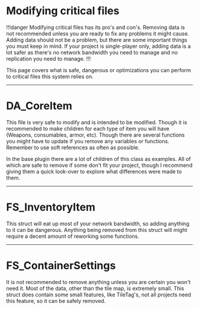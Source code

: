# Modifying critical files

!!!danger
Modifying critical files has its pro's and con's. Removing data is not recommended unless you are ready to fix any problems it might cause. Adding data should not be a problem, but there are some important things you must keep in mind.
If your project is single-player only, adding data is a lot safer as there's no network bandwidth you need to manage and no replication you need to manage.
!!!

This page covers what is safe, dangerous or optimizations you can perform to critical files this system relies on.

---
# DA_CoreItem
This file is very safe to modify and is intended to be modified. Though it is recommended to make children for each type of item you will have (Weapons, consumables, armor, etc). Though there are several functions you might have to update if you remove any variables or functions.
Remember to use soft references as often as possible.

In the base plugin there are a lot of children of this class as examples. All of which are safe to remove if some don't fit your project, though I recommend giving them a quick look-over to explore what differences were made to them.

---
# FS_InventoryItem
This struct will eat up most of your network bandwidth, so adding anything to it can be dangerous.
Anything being removed from this struct will might require a decent amount of reworking some functions.

---
# FS_ContainerSettings
It is not recommended to remove anything unless you are certain you won't need it. Most of the data, other than the tile map, is extremely small.
This struct does contain some small features, like TileTag's, not all projects need this feature, so it can be safely removed.